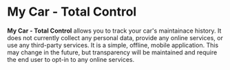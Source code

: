 # My Car - Total Control

**My Car - Total Control** allows you to track your car's maintainace history. It does not currently collect any personal data, provide any online services, or use any third-party services. It is a simple, offline, mobile application. This may change in the future, but transparency will be maintained and require the end user to opt-in to any online services.
